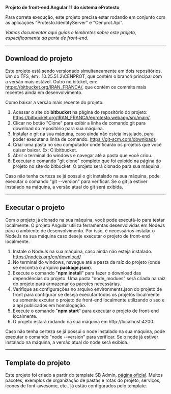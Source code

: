**Projeto de front-end Angular 11 do sistema eProtesto**

Para correta execução, este projeto precisa estar rodando em conjunto com as aplicações "Protesto.IdentityServer" e "Cenprot.Api".

*Vamos documentar aqui guias e lembretes sobre este projeto, especificamente da parte de front-end.*

---

## Download do projeto

Este projeto está sendo versionado simultaneamente em dois repositórios. 
Um do TFS, em : 10.25.51.2\CENPROT, que contém o branch principal com a versão mais estável. 
Outro no bitcket, em: https://bitbucket.org/IRAN_FRANCA/, que contém os commits mais recentes ainda em desenvolvimento.

Como baixar a versão mais recente do projeto:

1. Acessar o site do **bitbucket** na página do repositório do projeto: https://bitbucket.org/IRAN_FRANCA/eprotesto.webapp/src/main/.
2. Clicar no botão "Clone" para exibir a linha de comando git para download do repositório para sua máquina.
3. Instalar o git na sua máquina, caso ainda não esteja instalado, para poder executar a linha de comando. https://git-scm.com/downloads
4. Criar uma pasta no seu computador onde ficarão os projetos que você quiser baixar. Ex: C:\bitbucket.
5. Abrir o terminal do windows e navegar até a pasta que você criou.
6. Executar o comando "git clone" completo que foi exibido na página do projeto no site do bitbucket. O projeto será clonado para sua máquina.

Caso não tenha certeza se já possui o git instalado na sua máquina, pode executar o comando "git --version" para verificar. 
Se o git já estiver instalado na máquina, a versão atual do git será exibida.

---

## Executar o projeto

Com o projeto já clonado na sua máquina, você pode executá-lo para testar localmente. 
O projeto Angular utiliza ferramentas desenvolvidas em NodeJs para o ambiente de desenvolvimento. Por isso, é necessários instalar o NodeJs na
sua máquina caso deseje executar o projeto de front-end localmente.

1. Instale o NodeJs na sua máquina, caso ainda não esteja instalado. https://nodejs.org/en/download/
2. No terminal do windows, navegue até a pasta da raíz do projeto (onde se encontra o arquivo **package.json**).
3. Execute o comando "**npm install**" para fazer o download das dependências do projeto. Uma pasta "node_modues" será criada na raíz do projeto para armazenar os pacotes necessárias.
3. Verifique as configurações no arquivo environments.json do projeto de front para configurar se deseja executar todos os projetos localmente ou somente excutar o projeto de front-end localmente utilizando o sso e a api publicados em homologação.
4. Execute o comando "**npm start**" para executar o projeto de front-end localmente.
5. O projeto estará rodando na sua máquina em http://localhost:4200.

Caso não tenha certeza se já possui o node instalado na sua máquina, pode executar o comando "node --version" para verificar. 
Se o node já estiver instalado na máquina, a versão atual do node será exibida.

---

## Template do projeto

Este projeto foi criado a partir do template SB Admin, [página oficial](https://startangular.com/product/sb-admin-angular-theme/). 
Muitos pacotes, exemplos de organização de pastas e rotas do projeto, serviços, ícones de font-awesome, etc.. já estão configurados pelo template.



